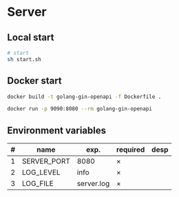 # Server

## Local start

```sh
# start
sh start.sh
```

## Docker start

```sh
docker build -t golang-gin-openapi -f Dockerfile .

docker run -p 9090:8080 --rm golang-gin-openapi
```

## Environment variables

| #   | name        | exp.       | required | desp |
| --- | ----------- | ---------- | -------- | ---- |
| 1   | SERVER_PORT | 8080       | ×        |      |
| 2   | LOG_LEVEL   | info       | ×        |      |
| 3   | LOG_FILE    | server.log | ×        |      |
